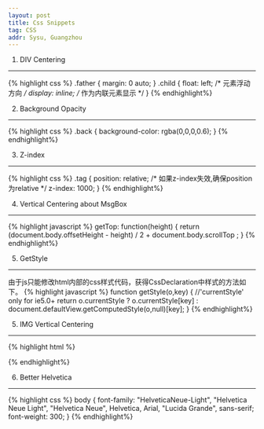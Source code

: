 ```yaml
---
layout: post
title: Css Snippets
tag: CSS
addr: Sysu, Guangzhou
---
```


1. DIV Centering
---------------
{% highlight css %}
.father {
    margin: 0 auto;
}
.child {
    float: left;      /* 元素浮动方向     */
    display: inline;  /* 作为内联元素显示 */
}
{% endhighlight%}

2. Background Opacity
---------------
{% highlight css %}
.back {
	background-color: rgba(0,0,0,0.6);
}
{% endhighlight%}

3. Z-index
---------------
{% highlight css %}
.tag {
	position: relative;  /* 如果z-index失效,确保position为relative */
	z-index: 1000;
}
{% endhighlight%}

4. Vertical Centering about MsgBox
---------------
{% highlight javascript %}
getTop: function(height) {
    return (document.body.offsetHeight - height) / 2 + document.body.scrollTop ;
}
{% endhighlight%}

5. GetStyle
---------------
由于js只能修改html内部的css样式代码，获得CssDeclaration中样式的方法如下。
{% highlight javascript %}
function getStyle(o,key) { //'currentStyle' only for ie5.0+
    return o.currentStyle ?
        o.currentStyle[key] :
        document.defaultView.getComputedStyle(o,null)[key];
}
{% endhighlight%}

5. IMG Vertical Centering
---------------
{% highlight html %}
<div style="display:table-cell;vertical-align:middle;">
    <img style="">
</div>
{% endhighlight%}

6. Better Helvetica
---------------
{% highlight css %}
body {
   font-family: "HelveticaNeue-Light", "Helvetica Neue Light", "Helvetica Neue", Helvetica, Arial, "Lucida Grande", sans-serif;
   font-weight: 300;
}
{% endhighlight%}